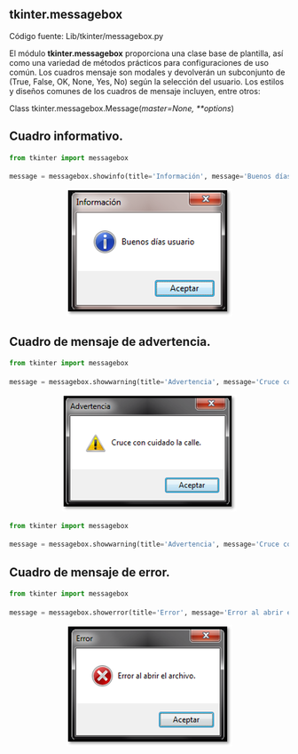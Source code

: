 ## tkinter.messagebox  

Código fuente: Lib/tkinter/messagebox.py

El módulo **tkinter.messagebox** proporciona una clase base de plantilla, así como una variedad de métodos prácticos para configuraciones de uso común. Los cuadros mensaje son modales y devolverán un subconjunto de (True, False, OK, None, Yes, No) según la selección del usuario. Los estilos y diseños comunes de los cuadros de mensaje incluyen, entre otros:  


Class tkinter.messagebox.Message(*master=None,* *\*\*options*)


## Cuadro informativo.  

```python
from tkinter import messagebox

message = messagebox.showinfo(title='Información', message='Buenos días usuario.')
```

<p align="center">
    <img src="img/01.png">
</p>


## Cuadro de mensaje de advertencia.  

```python
from tkinter import messagebox

message = messagebox.showwarning(title='Advertencia', message='Cruce con cuidado la calle.')
```

<p align="center">
    <img src="img/02.png">
</p>

```python
from tkinter import messagebox

message = messagebox.showwarning(title='Advertencia', message='Cruce con cuidado la calle.')
```
## Cuadro de mensaje de error.

```python
from tkinter import messagebox

message = messagebox.showerror(title='Error', message='Error al abrir el archivo.')
```

<p align="center">
    <img src="img/03.png">
</p>